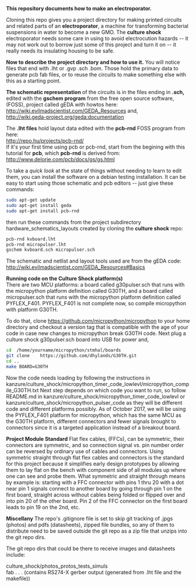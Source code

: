 **This repository documents how to make an electroporator.**

Cloning this repo gives you a project directory for making printed circuits
and related parts of an **electroporator**, a machine for transforming bacterial suspensions in water to become a new GMO.  The **culture shock** electroporator needs some care in using to avoid electrocution hazards -- it may not work out to borrow just some of this project and turn it on -- it really needs its insulating housing to be safe.

**Now to describe the project directory and how to use it.**  You will notice files that end
with .lht or .gvp .sch .bom.  Those hold the primary data to generate pcb fab files, or to reuse the
circuits to make something else with this as a starting point.  

**The schematic representation** of the circuits is in the files ending in **.sch,**
edited with the **gschem program** from the free open source software, (FOSS), 
project called gEDA with howtos here:  http://wiki.evilmadscientist.com/GEDA_Resources  and,  
http://wiki.geda-project.org/geda:documentation 

The **.lht files** hold layout data edited with the **pcb-rnd** FOSS program from here:  
	http://repo.hu/projects/pcb-rnd/	
If it's your first time using pcb or pcb-rnd, start from the begining with this tutorial for **pcb**, which **pcb-rnd** is derived from:  
	http://www.delorie.com/pcb/docs/gs/gs.html
	
To take a *quick look* at the state of things without needing to learn to edit them, you can install the software on a debian testing installation.  It can be easy to start using those schematic and pcb editors -- just give these commands:

```bash
sudo apt-get update
sudo apt-get install geda
sudo apt-get install pcb-rnd
```

then run these commands from the project subdirectory hardware_schematics_layouts created by cloning the **culture shock** repo:
```bash
pcb-rnd kvboard.lht
pcb-rnd micropulser.lht
gschem kvboard.sch micropulser.sch
```
The schematic and netlist and layout tools used are from the gEDA code: http://wiki.evilmadscientist.com/GEDA_Resources#Basics

**Running code on the Culture Shock platform(s)**  
There are two MCU platforms: a board called g30pulser.sch that runs with the micropython platform definition called G30TH, and  a board called micropulser.sch that runs with the micropython platform definition called PYFLEX_F401.  PYFLEX_F401 is not complete now, so compile micropython with platform  G30TH.

To do that, clone https://github.com/micropython/micropython to your home directory and checkout a version tag that is compatible with the age of your code in case new changes to micropython break G30TH code. Next plug a culture shock g30pulser.sch board into USB for power and,

```bash
cd  /home/yourname/micropython/stmhal/boards
git clone    https://github.com/dhylands/G30TH.git
cd ..
make BOARD=G30TH
```

Now the code needs loading by following the instructions in kanzure/culture_shock/micropython_timer_code_lowlevl/micropython_compile_G30TH.txt
Next step depends on which code you want to run, so follow README.md in  kanzure/culture_shock/micropython_timer_code_lowlevl
or  kanzure/culture_shock/micropython_pulser_code as they will be different code and different platforms possibly.
As of October 2017, we will be using the PYFLEX_F401 platform for 
micropython, which has the same MCU as the G30TH platform, different connectors and fewer signals brought to connectors since it is a targeted application instead of a breakout board.

**Project Module Standard**
Flat flex cables, (FFCs), can be symmetric, their connectors are symmetric, and so connection signal vs. pin number order can be reversed by ordinary use of cables and connectors.  Using symmetric straight through flat flex cables and connectors is the standard for this project because it simplifies early design prototypes by allowing them to lay flat on the bench with component side of all modules up where one can see and probe them.  What symmetric and straight through means by example is: starting with a FFC connector with pins 1 thru 20 with a dot near pin 1 signals connect to another board by going through pin 1 on the first board, straight across without cables being folded or flipped over and into pin 20 of the other board. Pin 2 of the FFC connector on the first board leads to pin 19 on the 2nd, etc.


**Miscellany**  The repo's .gitignore file is set to skip git tracking of .jpgs (photos) and pdfs (datasheets),
zipped file bundles, so any of them to distribute need to be saved outside the git repo as a zip file 
that unzips into the git repo dirs.

The git repo dirs that could be there to receive images and datasheets include:

culture_shock/photos_protos_tests_simuls  
fab 	.  .  .	  (contains RS274-X gerber output (generated from .lht file and the makefile))


